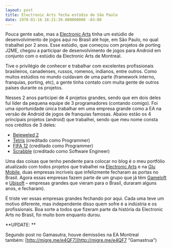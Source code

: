 ```yaml
---
layout: post
title: Electronic Arts fecha estúdio de São Paulo
date: 1970-01-16 16:21:39.000000000 -03:00
---
```


Pouca gente sabe, mas a [Electronic Arts](http://www.ea.com "EA") tinha um estúdio de desenvolvimento de jogos aqui no Brasil até hoje, em São Paulo, no qual trabalhei por 2 anos. Esse estúdio, que começou com projetos de porting J2ME, chegou a participar de desenvolvimento de jogos para Android em conjunto com o estúdio da Electronic Arts de Montreal.

Tive o privilégio de conhecer e trabalhar com excelentes profissionais brasileiros, canadenses, russos, romenos, indianos, entre outros. Como muitos estúdios no mundo cuidavam de uma parte (framework interno, franquias, porting, etc), a gente tinha contato com muita gente de outros países durante os projetos.

Nesses 2 anos participei de 4 projetos grandes, sendo que em dois deles fui líder da pequena equipe de 3 programadores (contando comigo). Foi uma oportunidade única trabalhar em uma empresa grande como a EA na versão de Android de jogos de franquias famosas. Abaixo estão os 4 principais projetos (android) que trabalhei, sendo que meu nome consta nos créditos de 3 deles:

- [Bejeweled 2](https://play.google.com/store/apps/details?id=com.eamobile.bejeweled2_row_wf "Bejeweled 2")
- [Tetris](https://itunes.apple.com/us/app/id479943969?mt=8 "Tetris") (creditado como Programmer)
- [FIFA 12](https://play.google.com/store/apps/details?id=com.ea.game.fifa12_na "FIFA 12") (creditado como Programmer)
- [Scrabble](https://play.google.com/store/apps/details?id=com.ea.scrabblefree_na "Scrabble") (creditado como Software Engineer)

Uma das coisas que tenho pendente para colocar no blog é o meu portfólio atualizado com todos projetos que trabalhei na [Electronic Arts](http://www.ea.com "EA") e na [Glu Mobile](http://www.glu.com/ "Glu"), duas empresas incríveis que infelizmente fecharam as portas no Brasil. Agora essas empresas fazem parte de um grupo que já têm [Gameloft](http://www.gameloft.com/ "Gameloft") e [Ubisoft](http://www.ubi.com/ "Ubisoft") – empresas grandes que vieram para o Brasil, duraram alguns anos, e fecharam).

É triste ver essas empresas grandes fechando por aqui. Cada uma teve um motivo diferente, mas independente disso quem sofre é a indústria e os profissionais. Boa sorte a todos que fizeram parte da história da Electronic Arts no Brasil, foi muito bom enquanto durou.

**UPDATE: **

Segundo post no Gamasutra, houve demissões na EA Montreal também: [http://migre.me/e4QF7](http://migre.me/e4QF7 "Gamastrua")



